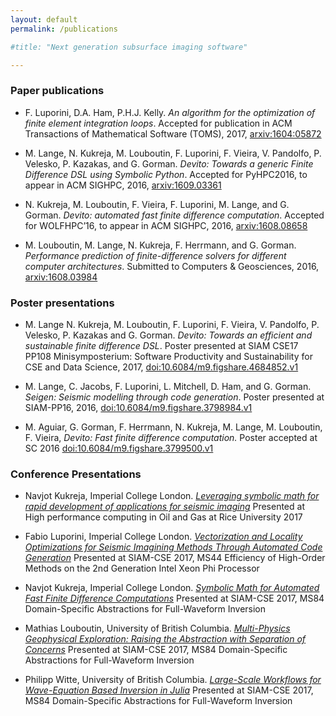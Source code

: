 ```yaml
---
layout: default
permalink: /publications

#title: "Next generation subsurface imaging software"

---
```


### Paper publications

* F. Luporini, D.A. Ham, P.H.J. Kelly. _An algorithm for the optimization of finite
element integration loops_. Accepted for publication in ACM Transactions of Mathematical
Software (TOMS), 2017, [arxiv:1604:05872](https://arxiv.org/abs/1604.05872)

* M. Lange, N. Kukreja, M. Louboutin, F. Luporini, F. Vieira, V. Pandolfo, P. Velesko,
P. Kazakas, and G. Gorman. _Devito: Towards a generic Finite Difference DSL using
Symbolic Python_. Accepted for PyHPC2016, to appear in ACM SIGHPC, 2016,
[arxiv:1609.03361](https://arxiv.org/abs/1609.03361)

* N. Kukreja, M. Louboutin, F. Vieira, F. Luporini, M. Lange, and G. Gorman. _Devito:
automated fast finite difference computation_. Accepted for WOLFHPC’16, to appear
in ACM SIGHPC, 2016, [arxiv:1608.08658](https://arxiv.org/abs/1608.08658)

* M. Louboutin, M. Lange, N. Kukreja, F. Herrmann, and G. Gorman. _Performance
prediction of finite-difference solvers for different computer architectures_. Submitted
to Computers & Geosciences, 2016, [arxiv:1608.03984](https://arxiv.org/abs/1608.03984)

### Poster presentations

* M. Lange N. Kukreja, M. Louboutin, F. Luporini, F. Vieira, V. Pandolfo, P. Velesko,
P. Kazakas and G. Gorman. _Devito: Towards an efficient and sustainable finite
difference DSL_. Poster presented at SIAM CSE17 PP108 Minisymposterium: Software
Productivity and Sustainability for CSE and Data Science, 2017,
[doi:10.6084/m9.figshare.4684852.v1](https://doi.org/10.6084/m9.figshare.4684852.v1)

* M. Lange, C. Jacobs, F. Luporini, L. Mitchell, D. Ham, and G. Gorman. _Seigen:
Seismic modelling through code generation_. Poster presented at SIAM-PP16, 2016,
[doi:10.6084/m9.figshare.3798984.v1](https://dx.doi.org/10.6084/m9.figshare.3798984.v1)

* M. Aguiar, G. Gorman, F. Herrmann, N. Kukreja, M. Lange, M. Louboutin, F. Vieira, _Devito:
Fast finite difference computation._ Poster accepted at SC 2016
[doi:10.6084/m9.figshare.3799500.v1](https://dx.doi.org/10.6084/m9.figshare.3799500.v1)

### Conference Presentations
* Navjot Kukreja, Imperial College London.
  [_Leveraging symbolic math for rapid development of applications for seismic imaging_](presentations/devito-rice-navjot.pdf)
  Presented at High performance computing in Oil and Gas at Rice University 2017

* Fabio Luporini, Imperial College London.
  [_Vectorization and Locality Optimizations for Seismic Imagining Methods Through Automated Code Generation_](presentations/Luporini-cse17.pdf)
  Presented at SIAM-CSE 2017, MS44 Efficiency of High-Order Methods on the 2nd Generation Intel Xeon Phi Processor

* Navjot Kukreja, Imperial College London.
  [_Symbolic Math for Automated Fast Finite Difference Computations_](presentations/Mon-16-50-Kukreja.pdf)
  Presented at SIAM-CSE 2017, MS84 Domain-Specific Abstractions for Full-Waveform Inversion

* Mathias Louboutin, University of British Columbia.
  [_Multi-Physics Geophysical Exploration: Raising the Abstraction with Separation of Concerns_](presentations/Mon-17-25-Louboutin.pdf)
  Presented at SIAM-CSE 2017, MS84 Domain-Specific Abstractions for Full-Waveform Inversion

* Philipp Witte, University of British Columbia.
  [_Large-Scale Workflows for Wave-Equation Based Inversion in Julia_](presentations/Mon-17-50-Witte.pdf)
  Presented at SIAM-CSE 2017, MS84 Domain-Specific Abstractions for Full-Waveform Inversion
